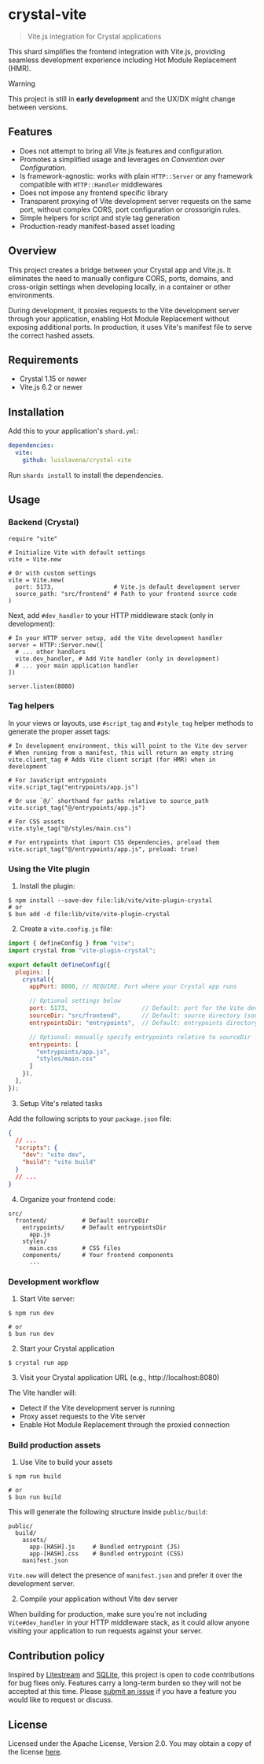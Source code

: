 # crystal-vite
> Vite.js integration for Crystal applications

This shard simplifies the frontend integration with Vite.js, providing seamless development experience including Hot Module Replacement (HMR).

> [!WARNING]
> This project is still in **early development** and the UX/DX might change
> between versions.

## Features

* Does not attempt to bring all Vite.js features and configuration.
* Promotes a simplified usage and leverages on _Convention over Configuration_.
* Is framework-agnostic: works with plain `HTTP::Server` or any framework compatible with `HTTP::Handler` middlewares
* Does not impose any frontend specific library
* Transparent proxying of Vite development server requests on the same port,
  without complex CORS, port configuration or crossorigin rules.
* Simple helpers for script and style tag generation
* Production-ready manifest-based asset loading

## Overview

This project creates a bridge between your Crystal app and Vite.js. It eliminates the need to manually configure CORS, ports, domains, and cross-origin settings when developing locally, in a container or other environments.

During development, it proxies requests to the Vite development server through your application, enabling Hot Module Replacement without exposing additional ports. In production, it uses Vite's manifest file to serve the correct hashed assets.

## Requirements

- Crystal 1.15 or newer
- Vite.js 6.2 or newer

## Installation

Add this to your application's `shard.yml`:

```yaml
dependencies:
  vite:
    github: luislavena/crystal-vite
```

Run `shards install` to install the dependencies.

## Usage

### Backend (Crystal)

```crystal
require "vite"

# Initialize Vite with default settings
vite = Vite.new

# Or with custom settings
vite = Vite.new(
  port: 5173,                 # Vite.js default development server
  source_path: "src/frontend" # Path to your frontend source code
)
```

Next, add `#dev_handler` to your HTTP middleware stack (only in development):

```crystal
# In your HTTP server setup, add the Vite development handler
server = HTTP::Server.new([
  # ... other handlers
  vite.dev_handler, # Add Vite handler (only in development)
  # ... your main application handler
])

server.listen(8080)
```

### Tag helpers

In your views or layouts, use `#script_tag` and `#style_tag` helper methods to generate the proper asset tags:

```crystal
# In development environment, this will point to the Vite dev server
# When running from a manifest, this will return an empty string
vite.client_tag # Adds Vite client script (for HMR) when in development

# For JavaScript entrypoints
vite.script_tag("entrypoints/app.js")

# Or use `@/` shorthand for paths relative to source_path
vite.script_tag("@/entrypoints/app.js")

# For CSS assets
vite.style_tag("@/styles/main.css")

# For entrypoints that import CSS dependencies, preload them
vite.script_tag("@/entrypoints/app.js", preload: true)
```

### Using the Vite plugin

1. Install the plugin:

```console
$ npm install --save-dev file:lib/vite/vite-plugin-crystal
# or
$ bun add -d file:lib/vite/vite-plugin-crystal
```

2. Create a `vite.config.js` file:

```javascript
import { defineConfig } from "vite";
import crystal from "vite-plugin-crystal";

export default defineConfig({
  plugins: [
    crystal({
      appPort: 8080, // REQUIRE: Port where your Crystal app runs

      // Optional settings below
      port: 5173,                     // Default: port for the Vite dev server
      sourceDir: "src/frontend",      // Default: source directory (source_path)
      entrypointsDir: "entrypoints",  // Default: entrypoints directory

      // Optional: manually specify entrypoints relative to sourceDir
      entrypoints: [
        "entrypoints/app.js",
        "styles/main.css"
      ]
    }),
  ],
});
```

3. Setup Vite's related tasks

Add the following scripts to your `package.json` file:

```json
{
  // ...
  "scripts": {
    "dev": "vite dev",
    "build": "vite build"
  }
  // ...
}
```

4. Organize your frontend code:

```
src/
  frontend/          # Default sourceDir
    entrypoints/     # Default entrypointsDir
      app.js
    styles/
      main.css       # CSS files
    components/      # Your frontend components
      ...
```

### Development workflow

1. Start Vite server:

```console
$ npm run dev

# or
$ bun run dev
```

2. Start your Crystal application

```console
$ crystal run app
```

3. Visit your Crystal application URL (e.g., http://localhost:8080)

The Vite handler will:

- Detect if the Vite development server is running
- Proxy asset requests to the Vite server
- Enable Hot Module Replacement through the proxied connection

### Build production assets

1. Use Vite to build your assets

```console
$ npm run build

# or
$ bun run build
```

This will generate the following structure inside `public/build`:

```
public/
  build/
    assets/
      app-[HASH].js     # Bundled entrypoint (JS)
      app-[HASH].css    # Bundled entrypoint (CSS)
    manifest.json
```

`Vite.new` will detect the presence of `manifest.json` and prefer it over the
development server.

2. Compile your application without Vite dev server

When building for production, make sure you're not including `Vite#dev_handler`
in your HTTP middleware stack, as it could allow anyone visiting your
application to run requests against your server.

## Contribution policy

Inspired by [Litestream](https://github.com/benbjohnson/litestream) and
[SQLite](https://sqlite.org/copyright.html#notopencontrib), this project is
open to code contributions for bug fixes only. Features carry a long-term
burden so they will not be accepted at this time. Please
[submit an issue](https://github.com/luislavena/drift/issues/new) if you have
a feature you would like to request or discuss.

## License

Licensed under the Apache License, Version 2.0. You may obtain a copy of
the license [here](./LICENSE).
